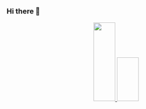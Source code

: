 ### Hi there 👋

<div align="center">
  <a href="https://github.com/RodrigodSantos">
  <img height="180em" width="50em" src="https://github-readme-stats.vercel.app/api?username=RodrigodSantos&show_icons=true&theme=dark&include_all_commits=true&count_private=true"/>
  <img height="100em" width="50em src="https://github-readme-stats.vercel.app/api/top-langs/?username=RodrigodSantos&layout=compact&langs_count=7&theme=dark"/>
</div>
